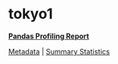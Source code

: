 # tokyo1

[**Pandas Profiling Report**](https://epistasislab.github.io/penn-ml-benchmarks/profile/tokyo1.html)

[Metadata](metadata.yaml) | [Summary Statistics](summary_stats.csv)

